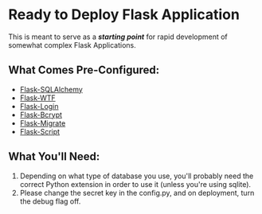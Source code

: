 # Ready to Deploy Flask Application

This is meant to serve as a **_starting point_** for rapid development of somewhat complex Flask Applications.

## What Comes Pre-Configured:
- [Flask-SQLAlchemy](http://flask-sqlalchemy.pocoo.org/2.3/)
- [Flask-WTF](https://flask-wtf.readthedocs.io/en/stable/)
- [Flask-Login](https://flask-login.readthedocs.io/en/latest/)
- [Flask-Bcrypt](http://flask-bcrypt.readthedocs.io/en/latest/)
- [Flask-Migrate](http://flask-migrate.readthedocs.io/en/latest/)
- [Flask-Script](http://flask-script.readthedocs.io/en/latest/)

## What You'll Need:
1. Depending on what type of database you use, you'll probably need the correct Python extension in order to use it (unless you're using sqlite).
2. Please change the secret key in the config.py, and on deployment, turn the debug flag off.


